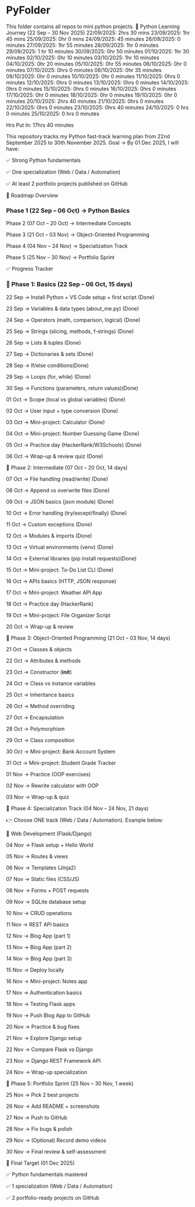 # PyFolder
This folder contains all repos to mini python projects.
🐍 Python Learning Journey (22 Sep – 30 Nov 2025)
22/09/2025: 2hrs 30 mins
23/09/2025: 1hr 45 mins
25/09/2025: 0hr 0 mins
24/09/2025: 45 minutes
26/09/2025: 0  minutes 
27/09/2025: 1hr 55 minutes
28/09/2025: 1hr 0 minutes
29/09/2025: 1 hr 10 minutes
30/09/2025: 0hr 50 minutes
01/10/2025: 1hr 30 minutes
02/10/2025: 0hr 10 minutes
03/10/2025: 1hr 10 minutes
04/10/2025: 0hr 20 minutes
05/10/2025: 0hr 55 minutes
06/10/2025: 0hr 0 minutes
07/10/2025: 0hrs 0 minutes
08/10/2025: 0hr 35 minutes
09/10/2025: 0hr 0 minutes
10/10/2025: 0hr 0 minutes
11/10/2025: 0hrs 0 minutes
12/10/2025: 0hrs 0 minutes
13/10/2025: 0hrs 0 minutes
14/10/2025: 0hrs 0 minutes
15/10/2025: 0hrs 0 minutes
16/10/2025: 0hrs 0 minutes
17/10/2025: 0hr 0 minutes
18/10/2025: 0hr 0 minutes
19/10/2025: 0hr 0 minutes
20/10/2025: 2hrs 40 minutes
21/10/2025: 0hrs 0 minutes
22/10/2025: 0hrs 0 minutes
23/10/2025: 0hrs 40 minutes
24/10/2025: 0 hrs 0 minutes
25/10/2025: 0 hrs 0 minutes





Hrs Put In: 17hrs 40 minutes

This repository tracks my Python fast-track learning plan from 22nd September 2025 to 30th November 2025.
Goal → By 01 Dec 2025, I will have:

✅ Strong Python fundamentals

✅ One specialization (Web / Data / Automation)

✅ At least 2 portfolio projects published on GitHub

📅 Roadmap Overview

### Phase 1 (22 Sep – 06 Oct) → Python Basics 

Phase 2 (07 Oct – 20 Oct) → Intermediate Concepts

Phase 3 (21 Oct – 03 Nov) → Object-Oriented Programming

Phase 4 (04 Nov – 24 Nov) → Specialization Track

Phase 5 (25 Nov – 30 Nov) → Portfolio Sprint

✅ Progress Tracker
### 📌 Phase 1: Basics (22 Sep – 06 Oct, 15 days)

 22 Sep → Install Python + VS Code setup + first script (Done)

 23 Sep → Variables & data types (about_me.py) (Done)

 24 Sep → Operators (math, comparison, logical) (Done)

 25 Sep → Strings (slicing, methods, f-strings) (Done)

 26 Sep → Lists & tuples (Done)

 27 Sep → Dictionaries & sets (Done)

 28 Sep → If/else conditions(Done)

 29 Sep → Loops (for, while) (Done)

 30 Sep → Functions (parameters, return values)(Done)

 01 Oct → Scope (local vs global variables) (Done)

 02 Oct → User input + type conversion (Done)

 03 Oct → Mini-project: Calculator (Done)

 04 Oct → Mini-project: Number Guessing Game (Done)

 05 Oct → Practice day (HackerRank/W3Schools) (Done)

 06 Oct → Wrap-up & review quiz (Done)

📌 Phase 2: Intermediate (07 Oct – 20 Oct, 14 days)

 07 Oct → File handling (read/write) (Done)

 08 Oct → Append vs overwrite files (Done)

 09 Oct → JSON basics (json module) (Done)

 10 Oct → Error handling (try/except/finally) (Done)

 11 Oct → Custom exceptions (Done)

 12 Oct → Modules & imports (Done) 

 13 Oct → Virtual environments (venv) (Done)

 14 Oct → External libraries (pip install requests)(Done)

 15 Oct → Mini-project: To-Do List CLI (Done)

 16 Oct → APIs basics (HTTP, JSON response)

 17 Oct → Mini-project: Weather API App

 18 Oct → Practice day (HackerRank)

 19 Oct → Mini-project: File Organizer Script

 20 Oct → Wrap-up & review

📌 Phase 3: Object-Oriented Programming (21 Oct – 03 Nov, 14 days)

 21 Oct → Classes & objects

 22 Oct → Attributes & methods

 23 Oct → Constructor (__init__)

 24 Oct → Class vs instance variables

 25 Oct → Inheritance basics

 26 Oct → Method overriding

 27 Oct → Encapsulation

 28 Oct → Polymorphism

 29 Oct → Class composition

 30 Oct → Mini-project: Bank Account System

 31 Oct → Mini-project: Student Grade Tracker

 01 Nov → Practice (OOP exercises)

 02 Nov → Rewrite calculator with OOP

 03 Nov → Wrap-up & quiz

📌 Phase 4: Specialization Track (04 Nov – 24 Nov, 21 days)

👉 Choose ONE track (Web / Data / Automation). Example below:

🔹 Web Development (Flask/Django)

 04 Nov → Flask setup + Hello World

 05 Nov → Routes & views

 06 Nov → Templates (Jinja2)

 07 Nov → Static files (CSS/JS)

 08 Nov → Forms + POST requests

 09 Nov → SQLite database setup

 10 Nov → CRUD operations

 11 Nov → REST API basics

 12 Nov → Blog App (part 1)

 13 Nov → Blog App (part 2)

 14 Nov → Blog App (part 3)

 15 Nov → Deploy locally

 16 Nov → Mini-project: Notes app

 17 Nov → Authentication basics

 18 Nov → Testing Flask apps

 19 Nov → Push Blog App to GitHub

 20 Nov → Practice & bug fixes

 21 Nov → Explore Django setup

 22 Nov → Compare Flask vs Django

 23 Nov → Django REST Framework API

 24 Nov → Wrap-up specialization

📌 Phase 5: Portfolio Sprint (25 Nov – 30 Nov, 1 week)

 25 Nov → Pick 2 best projects

 26 Nov → Add README + screenshots

 27 Nov → Push to GitHub

 28 Nov → Fix bugs & polish

 29 Nov → (Optional) Record demo videos

 30 Nov → Final review & self-assessment

🎯 Final Target (01 Dec 2025)

✅ Python fundamentals mastered

✅ 1 specialization (Web / Data / Automation)

✅ 2 portfolio-ready projects on GitHub

